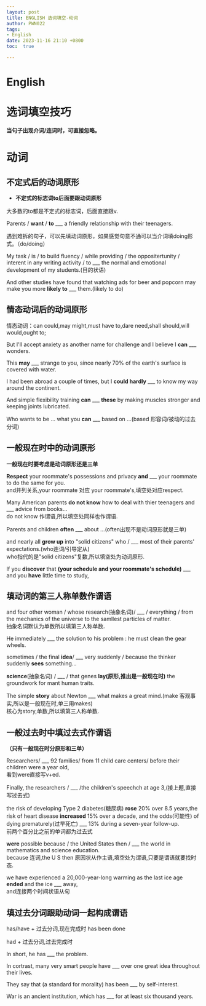 ```yaml
---
layout: post
title: ENGLISH 选词填空-动词
author: PWN022
tags:
- English
date: 2023-11-16 21:10 +0800
toc:  true

---
```


# English

# 选词填空技巧

**当句子出现介词/连词时，可直接忽略。**

# 动词

## 不定式后的动词原形

- **不定式的标志词to后面要跟动词原形**

大多数的to都是不定式的标志词，后面直接跟v.

Parents / **want** / **to** ___ a friendly relationship with their teenagers.

遇到难拆的句子，可以先填动词原形，如果感觉句意不通可以当介词填doing形式。（do/doing）

My task / is / to build fluency / while providing / the oppositertunity / interent in any writing activity / to ___ the normal and emotional development of my students.(目的状语)

And other studies have found that watching ads for beer and popcorn may make you more **likely to** ___ them.(likely to do)

## 情态动词后的动词原形

情态动词：can could,may might,must have to,dare need,shall should,will would,ought to;

But I'll accept anxiety as another name for challenge and I believe  I **can** ___ wonders.

This **may** ___ strange to you, since nearly 70% of the earth's surface is covered with water.

I had been abroad a couple of times, but I **could hardly** ___ to know my way around the continent.

And simple flexibility training **can** ___ **these** by making muscles stronger and keeping joints lubricated.

Who wants to be ... what you **can** ___ based on ...(based 形容词/被动的过去分词)

## 一般现在时中的动词原形

**一般现在时要考虑是动词原形还是三单**

**Respect** your roommate's possessions and privacy **and** ___ your roommate to do the same for you.  
and并列关系,your roommate 对应 your roommate's,填空处对应respect.

Many American parents **do not know** how to deal with thier teenagers and ___ advice from books...  
do not know 作谓语,所以填空处同样也作谓语.

Parents and children **often** ___ about ...(often出现不是动词原形就是三单)

and nearly all **grow up** into "solid citizens" who / ___ most of their parents' expectations.(who连词/引导定从)  
who指代的是"solid citizens"复数,所以填空处为动词原形.

If you **discover** that **(your schedule and your roommate's schedule)** ___ and you **have** little time to study,

## 填动词的第三人称单数作谓语

and four other woman / whose research(抽象名词)/ ___ / everything / from the mechanics of the universe to the samllest particles of matter.  
抽象名词默认为单数所以填第三人称单数.

He immediately ___ the solution to his problem : he must clean the gear wheels.

sometimes / the final **idea**/ ___ very suddenly / because the thinker suddenly **sees** something...

**science**(抽象名词) / ___ / that genes **lay(原形,推出是一般现在时)** the groundwork for mant human traits.

The simple **story** about Newton ___ what makes a great mind.(make 客观事实,所以是一般现在时,单三用makes)  
核心为story,单数,所以填第三人称单数.

## 一般过去时中填过去式作谓语

**（只有一般现在时分原形和三单）**

Researchers/ ___ 92 families/ from 11 child care centers/ before their children were a year old,  
看到were直接写v+ed.

Finally, the researchers / ___ /the children's speechch at age 3,(接上题,直接写过去式)

the risk of developing Type 2 diabetes(糖尿病) **rose** 20% over 8.5 years,the risk of heart disease **increased** 15% over a decade, and the odds(可能性) of dying prematurely(过早死亡) ___ 13% during a seven-year follow-up.  
前两个百分比之前的单词都为过去式

**were** possible because / the United States then / ___ the world in mathematics and science education.  
because 连词,the U S then 原因状从作主语,填空处为谓语,只要是谓语就要找时态.

we have experienced a 20,000-year-long warming as the last ice age **ended** and the ice ___ away,  
and连接两个时间状语从句

## 填过去分词跟助动词一起构成谓语

has/have + 过去分词,现在完成时	has been done

had + 过去分词,过去完成时

In short, he has ___ the problem.

In cortrast, many very smart people have ___ over one great idea throughout their lives.

They say that (a standard for morality) has been ___ by self-interest.

War is an ancient institution, which has ___ for at least six thousand years.
